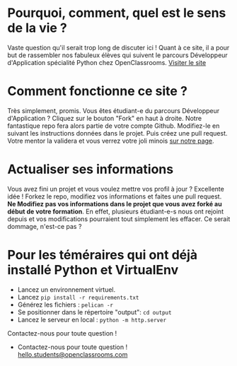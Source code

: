 # Pourquoi, comment, quel est le sens de la vie ?
Vaste question qu'il serait trop long de discuter ici ! Quant à ce site, il a pour but de rassembler nos fabuleux élèves qui suivent le parcours Développeur d'Application spécialité Python chez OpenClassrooms.
[Visiter le site](https://Openclassrooms-student-center.github.io/alumnis)

# Comment fonctionne ce site ?
Très simplement, promis. Vous êtes étudiant-e du parcours Développeur d'Application ? Cliquez sur le bouton "Fork" en haut à droite. Notre fantastique repo fera alors partie de votre compte Github. Modifiez-le en suivant les instructions données dans le projet.
Puis créez une pull request. Votre mentor la validera et vous verrez votre joli minois [sur notre page](https://Openclassrooms-student-center.github.io/alumnis).

# Actualiser ses informations
Vous avez fini un projet et vous voulez mettre vos profil à jour ? Excellente idée ! Forkez le repo, modifiez vos informations et faites une pull request. **Ne Modifiez pas vos informations dans le projet que vous avez forké au début de votre formation**. En effet, plusieurs étudiant-e-s nous ont rejoint depuis et vos modifications pourraient tout simplement les effacer. Ce serait dommage, n'est-ce pas ?

# Pour les téméraires qui ont déjà installé Python et VirtualEnv
- Lancez un environnement virtuel.
- Lancez `pip install -r requirements.txt`
- Générez les fichiers : `pelican -r`
- Se positionner dans le répertoire "output": `cd output`
- Lancez le serveur en local : `python -m http.server`

Contactez-nous pour toute question !
- Contactez-nous pour toute question ! hello.students@openclassrooms.com
